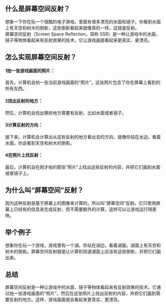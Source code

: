 ## 什么是屏幕空间反射？  
想象一下你在玩一个很酷的电子游戏，里面有很多漂亮的水面和镜子。你看到水面上有天空和树木的倒影，这些倒影看起来就像真的一样。这就是反射。    
屏幕空间反射（Screen Space Reflection，简称 SSR）是一种让游戏中的水面、镜子等物体看起来有反射效果的技术。它让游戏画面看起来更真实、更漂亮。

## 怎么实现屏幕空间反射？
#### 1拍一张游戏画面的照片：   
首先，计算机会拍一张当前游戏画面的“照片”，这张照片包含了你在屏幕上看到的所有东西。

#### 2找出反射的地方：
然后，计算机会找出哪些地方需要有反射，比如水面或者镜子。

#### 3计算反射的方向：
接下来，计算机会计算出从这些反射的地方看出去的方向。就像你站在水边，看着水面，你会看到天空和树木的倒影。

#### 4在照片上找反射：
最后，计算机会在刚才拍的那张“照片”上找出这些反射的内容，并把它们画到水面或者镜子上。

## 为什么叫“屏幕空间”反射？
因为这种反射是基于屏幕上的图像来计算的，所以叫“屏幕空间”反射。它只使用屏幕上已经有的信息来生成反射，而不需要额外的计算，这样可以让游戏运行得更快。

## 举个例子
想象你在玩一个游戏，游戏里有一个湖。你站在湖边，看着湖面。湖面上有天空和树木的倒影。屏幕空间反射就是让计算机知道湖面上应该有这些倒影，并把它们画出来。

## 总结
屏幕空间反射是一种让游戏中的水面、镜子等物体看起来有反射效果的技术。它通过拍一张游戏画面的“照片”，然后在这张照片上找出反射的内容，并把它们画到需要反射的地方。这样，游戏画面就会看起来更真实、更漂亮。
